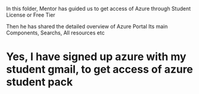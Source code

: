 In this folder, Mentor has guided us to get access of Azure
through Student License or Free Tier

Then he has shared the detailed overview of Azure Portal
Its main Components, Searchs, All resources etc

# Yes, I have signed up azure with my student gmail, to get access of azure student pack
